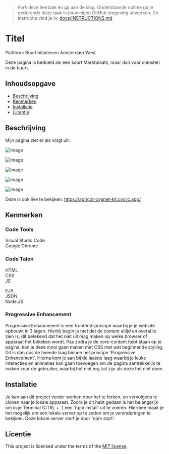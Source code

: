 > _Fork_ deze leertaak en ga aan de slag. Onderstaande outline ga je gedurende deze taak in jouw eigen GitHub omgeving uitwerken. De instructie vind je in: [docs/INSTRUCTIONS.md](docs/INSTRUCTIONS.md)

# Titel
Platform: Buurtinitiatieven Amsterdam West

Deze pagina is bedoeld als een soort Marktplaats, maar dan voor diensten in de buurt.

## Inhoudsopgave

  * [Beschrijving](#beschrijving)
  * [Kenmerken](#kenmerken)
  * [Installatie](#installatie)
  * [Licentie](#licentie)

## Beschrijving
Mijn pagina ziet er als volgt uit:

![image](https://github.com/TygoWolven/Sprint8-Server-Side-Website/assets/144010858/95c27169-4f52-41fa-8749-281c2e1c9fcf)

![image](https://github.com/TygoWolven/Sprint8-Server-Side-Website/assets/144010858/deedb58a-fec4-4740-a473-497dec36da34)

![image](https://github.com/TygoWolven/Sprint8-Server-Side-Website/assets/144010858/839a6d91-e145-4ff5-a6ce-ad347bedcda5)

![image](https://github.com/TygoWolven/Sprint8-Server-Side-Website/assets/144010858/5a1fa785-1997-40d0-b4d6-9cb024219b7a)

![image](https://github.com/TygoWolven/Sprint8-Server-Side-Website/assets/144010858/183124ce-4b95-40e0-a2a7-961b1e768d05)

Deze is ook live te bekijken: https://apricot-cygnet-kit.cyclic.app/

## Kenmerken

### Code Tools
Visual Studio Code <br>
Google Chrome

### Code Talen
HTML <br>
CSS <br>
JS

EJS <br>
JSON <br>
Node.JS<br>

### Progressive Enhancement
Progressive Enhancement is een frontend-principe waarbij je je website opbouwt in 3 lagen. Hierbij begin je met dat de content altijd en overal te zien is, dit betekend dat het niet uit mag maken op welke browser of apparaat het bekeken wordt. Pas zodra je de core-content hebt staan op je pagina, kan je deze mooi gaan maken met CSS met wat beginnende styling. Dit is dan dus de tweede laag binnen het principe 'Progressive Enhancement'. Hierna kom je aan bij de laatste laag waarbij je leuke interacties en animaties kan gaan toevoegen om de pagina aantrekkelijk te maken voor de gebruiker, waarbij het niet erg zal zijn als deze het niet doen.

## Installatie
Je kan aan dit project verder werken door het te forken, en vervolgens te clonen naar je lokale apparaat. Zodra je dit hebt gedaan is het belangerijk om in je Terminal (CTRL +  `) een 'npm install' uit te voeren. Hiermee maak je het mogelijk om een lokale server op te zetten om je veranderingen te bekijken. Deze lokale server start je door 'npm start'.

## Licentie

This project is licensed under the terms of the [MIT license](./LICENSE).

